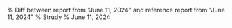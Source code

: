 % Diff between report from "June 11, 2024" and reference report from "June 11, 2024"
% Strudy
% June 11, 2024


